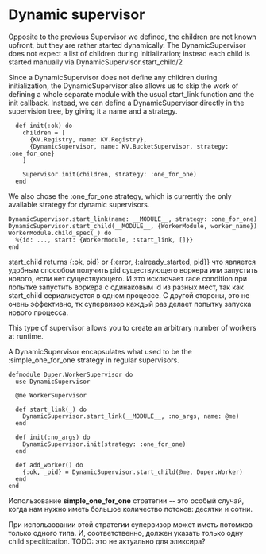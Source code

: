 # Dynamic supervisor

Opposite to the previous Supervisor we defined, the children are not known upfront, but they are rather started dynamically. 
The DynamicSupervisor does not expect a list of children during initialization; instead each child is started manually via DynamicSupervisor.start_child/2

Since a DynamicSupervisor does not define any children during initialization, the DynamicSupervisor also allows us to skip the work of defining a whole separate module with the usual start_link function and the init callback. Instead, we can define a DynamicSupervisor directly in the supervision tree, by giving it a name and a strategy.

```
  def init(:ok) do
    children = [
      {KV.Registry, name: KV.Registry},
      {DynamicSupervisor, name: KV.BucketSupervisor, strategy: :one_for_one}
    ]

    Supervisor.init(children, strategy: :one_for_one)
  end
```
We also chose the :one_for_one strategy, which is currently the only available strategy for dynamic supervisors.


```
DynamicSupervisor.start_link(name: __MODULE__, strategy: :one_for_one)
DynamicSupervisor.start_child(__MODULE__, {WorkerModule, worker_name})
WorkerModule.child_spec(_) do
  %{id: ..., start: {WorkerModule, :start_link, []}} 
end
```

start_child returns {:ok, pid} or {:error, {:already_started, pid}}
что является удобным способом получить pid существующего воркера или запустить нового, если нет существующего.
И это исключает race condition при попытке запустить воркера с одинаковым id из разных мест,
так как start_child сериализуется в одном процессе.
С другой стороны, это не очень эффективно, тк супервизор каждый раз делает попытку запуска нового процесса.

This type of supervisor allows you to create an arbitrary number of workers at runtime.

A DynamicSupervisor encapsulates what used to be the :simple_one_for_one strategy in regular supervisors.

```
defmodule Duper.WorkerSupervisor do
  use DynamicSupervisor

  @me WorkerSupervisor

  def start_link(_) do
    DynamicSupervisor.start_link(__MODULE__, :no_args, name: @me)
  end

  def init(:no_args) do
    DynamicSupervisor.init(strategy: :one_for_one)
  end

  def add_worker() do
    {:ok, _pid} = DynamicSupervisor.start_child(@me, Duper.Worker)
  end
end
```

Использование **simple_one_for_one** стратегии -- это особый случай,
когда нам нужно иметь большое количество потоков: десятки и сотни.

При использовании этой стратегии супервизор может иметь потомков
только одного типа. И, соответственно, должен указать только одну
child specitication.
TODO: это не актуально для эликсира?

